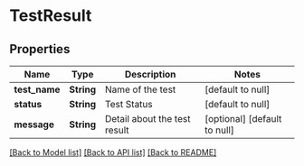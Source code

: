 # TestResult
## Properties

Name | Type | Description | Notes
------------ | ------------- | ------------- | -------------
**test\_name** | **String** | Name of the test | [default to null]
**status** | **String** | Test Status | [default to null]
**message** | **String** | Detail about the test result | [optional] [default to null]

[[Back to Model list]](../README.md#documentation-for-models) [[Back to API list]](../README.md#documentation-for-api-endpoints) [[Back to README]](../README.md)

